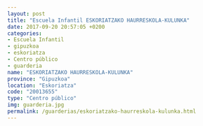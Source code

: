 ```yaml
---
layout: post
title: "Escuela Infantil ESKORIATZAKO HAURRESKOLA-KULUNKA"
date: 2017-09-20 20:57:05 +0200
categories:
- Escuela Infantil
- gipuzkoa
- eskoriatza
- Centro público
- guarderia
name: "ESKORIATZAKO HAURRESKOLA-KULUNKA"
province: "Gipuzkoa"
location: "Eskoriatza"
code: "20013655"
type: "Centro público"
img: guarderia.jpg
permalink: /guarderias/eskoriatzako-haurreskola-kulunka.html
---
```

